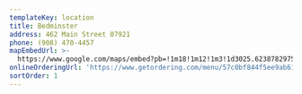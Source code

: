 ```yaml
---
templateKey: location
title: Bedminster
address: 462 Main Street 07921
phone: (908) 470-4457
mapEmbedUrl: >-
  https://www.google.com/maps/embed?pb=!1m18!1m12!1m3!1d3025.623878297594!2d-74.6413602845152!3d40.68225557933528!2m3!1f0!2f0!3f0!3m2!1i1024!2i768!4f13.1!3m3!1m2!1s0x89c396561a83e323%3A0x7619037131be4d32!2sPizza%20Brothers%20Bedminster!5e0!3m2!1sen!2sus!4v1584240271395!5m2!1sen!2sus
onlineOrderingUrl: 'https://www.getordering.com/menu/57c0bf844f5ee9ab617b23cf'
sortOrder: 1
---
```

